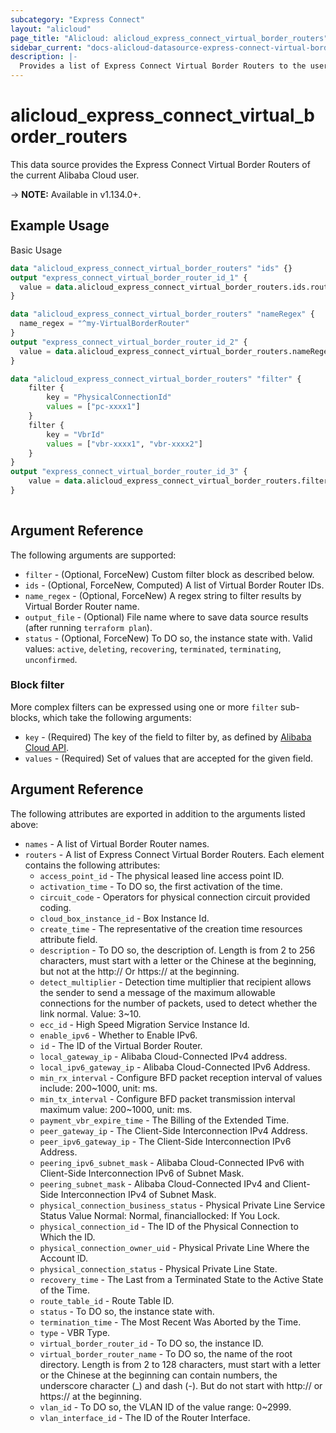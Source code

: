 ```yaml
---
subcategory: "Express Connect"
layout: "alicloud"
page_title: "Alicloud: alicloud_express_connect_virtual_border_routers"
sidebar_current: "docs-alicloud-datasource-express-connect-virtual-border-routers"
description: |-
  Provides a list of Express Connect Virtual Border Routers to the user.
---
```


# alicloud\_express\_connect\_virtual\_border\_routers

This data source provides the Express Connect Virtual Border Routers of the current Alibaba Cloud user.

-> **NOTE:** Available in v1.134.0+.

## Example Usage

Basic Usage

```terraform
data "alicloud_express_connect_virtual_border_routers" "ids" {}
output "express_connect_virtual_border_router_id_1" {
  value = data.alicloud_express_connect_virtual_border_routers.ids.routers.0.id
}

data "alicloud_express_connect_virtual_border_routers" "nameRegex" {
  name_regex = "^my-VirtualBorderRouter"
}
output "express_connect_virtual_border_router_id_2" {
  value = data.alicloud_express_connect_virtual_border_routers.nameRegex.routers.0.id
}

data "alicloud_express_connect_virtual_border_routers" "filter" {
	filter {
		key = "PhysicalConnectionId"
		values = ["pc-xxxx1"]
	}
	filter {
		key = "VbrId"
		values = ["vbr-xxxx1", "vbr-xxxx2"]
	}
}
output "express_connect_virtual_border_router_id_3" {
	value = data.alicloud_express_connect_virtual_border_routers.filter.routers.0.id
}
            
```

## Argument Reference

The following arguments are supported:

* `filter` - (Optional, ForceNew) Custom filter block as described below.
* `ids` - (Optional, ForceNew, Computed)  A list of Virtual Border Router IDs.
* `name_regex` - (Optional, ForceNew) A regex string to filter results by Virtual Border Router name.
* `output_file` - (Optional) File name where to save data source results (after running `terraform plan`).
* `status` - (Optional, ForceNew) To DO so, the instance state with. Valid values: `active`, `deleting`, `recovering`, `terminated`, `terminating`, `unconfirmed`.

### Block filter

More complex filters can be expressed using one or more `filter` sub-blocks,
which take the following arguments:
* `key` - (Required) The key of the field to filter by, as defined by
  [Alibaba Cloud API](https://www.alibabacloud.com/help/en/doc-detail/124791.htm).
* `values` - (Required) Set of values that are accepted for the given field.

## Argument Reference

The following attributes are exported in addition to the arguments listed above:

* `names` - A list of Virtual Border Router names.
* `routers` - A list of Express Connect Virtual Border Routers. Each element contains the following attributes:
	* `access_point_id` - The physical leased line access point ID.
	* `activation_time` - To DO so, the first activation of the time.
	* `circuit_code` - Operators for physical connection circuit provided coding.
	* `cloud_box_instance_id` - Box Instance Id.
	* `create_time` - The representative of the creation time resources attribute field.
	* `description` - To DO so, the description of. Length is from 2 to 256 characters, must start with a letter or the Chinese at the beginning, but not at the http:// Or https:// at the beginning.
	* `detect_multiplier` - Detection time multiplier that recipient allows the sender to send a message of the maximum allowable connections for the number of packets, used to detect whether the link normal. Value: 3~10.
	* `ecc_id` - High Speed Migration Service Instance Id.
	* `enable_ipv6` - Whether to Enable IPv6.
	* `id` - The ID of the Virtual Border Router.
	* `local_gateway_ip` - Alibaba Cloud-Connected IPv4 address.
	* `local_ipv6_gateway_ip` - Alibaba Cloud-Connected IPv6 Address.
	* `min_rx_interval` - Configure BFD packet reception interval of values include: 200~1000, unit: ms.
	* `min_tx_interval` - Configure BFD packet transmission interval maximum value: 200~1000, unit: ms.
	* `payment_vbr_expire_time` - The Billing of the Extended Time.
	* `peer_gateway_ip` - The Client-Side Interconnection IPv4 Address.
	* `peer_ipv6_gateway_ip` - The Client-Side Interconnection IPv6 Address.
	* `peering_ipv6_subnet_mask` - Alibaba Cloud-Connected IPv6 with Client-Side Interconnection IPv6 of Subnet Mask.
	* `peering_subnet_mask` - Alibaba Cloud-Connected IPv4 and Client-Side Interconnection IPv4 of Subnet Mask.
	* `physical_connection_business_status` - Physical Private Line Service Status Value Normal: Normal, financiallocked: If You Lock.
	* `physical_connection_id` - The ID of the Physical Connection to Which the ID.
	* `physical_connection_owner_uid` - Physical Private Line Where the Account ID.
	* `physical_connection_status` - Physical Private Line State.
	* `recovery_time` - The Last from a Terminated State to the Active State of the Time.
	* `route_table_id` - Route Table ID.
	* `status` - To DO so, the instance state with.
	* `termination_time` - The Most Recent Was Aborted by the Time.
	* `type` - VBR Type.
	* `virtual_border_router_id` - To DO so, the instance ID.
	* `virtual_border_router_name` - To DO so, the name of the root directory. Length is from 2 to 128 characters, must start with a letter or the Chinese at the beginning can contain numbers, the underscore character (_) and dash (-). But do not start with http:// or https:// at the beginning.
	* `vlan_id` - To DO so, the VLAN ID of the value range: 0~2999.
	* `vlan_interface_id` - The ID of the Router Interface.